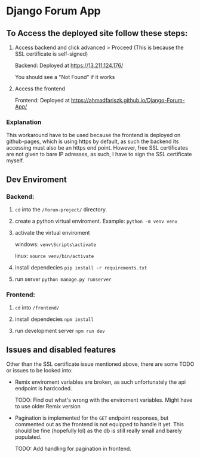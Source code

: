 # Django Forum App
## To Access the deployed site follow these steps:
1. Access backend and click advanced > Proceed (This is because the SSL certificate is self-signed)

    Backend: Deployed at https://13.211.124.176/

    You should see a "Not Found" if it works

2. Access the frontend

    Frontend: Deployed at https://ahmadfariszk.github.io/Django-Forum-App/

### Explanation

This workaround have to be used because the frontend is deployed on github-pages, which is using https by default, as such the backend its accessing must also be an https end point. However, free SSL certificates are not given to bare IP adresses, as such, I have to sign the SSL certificate myself. 

## Dev Enviroment

### Backend:

1. `cd` into the `/forum-project/` directory.
2. create a python virtual enviroment. Example: `python -m venv venv`
3. activate the virtual enviroment

    windows: `venv\Scripts\activate`

    linux: `source venv/bin/activate`

4. install dependecies `pip install -r requirements.txt`
5. run server `python manage.py runserver`

### Frontend:
1. `cd` into `/frontend/`

2. install dependecies `npm install`

3. run development server `npm run dev`

## Issues and disabled features
Other than the SSL certificate issue mentioned above, there are some TODO or issues to be looked into:
- Remix enviroment variables are broken, as such unfortunately the api endpoint is hardcoded.

    TODO: Find out what's wrong with the enviroment variables. Might have to use older Remix version

- Pagination is implemented for the `GET` endpoint responses, but commented out as the frontend is not equipped to handle it yet. This should be fine (hopefully lol) as the db is still really small and barely populated.

    TODO: Add handling for pagination in frontend.


